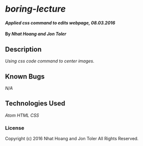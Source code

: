 # _boring-lecture_

#### _Applied css command to edits webpage, 08.03.2016_

#### By _**Nhat Hoang and Jon Toler**_

## Description

_Using css code command to center images._

## Known Bugs

_N/A_

## Technologies Used

_Atom_
_HTML_
_CSS_

### License

Copyright (c) 2016 Nhat Hoang and Jon Toler All Rights Reserved.
